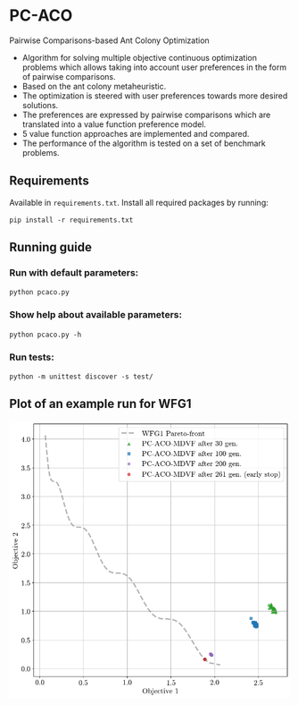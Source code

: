 # PC-ACO
Pairwise Comparisons-based Ant Colony Optimization

* Algorithm for solving multiple objective continuous optimization problems which allows taking into account user preferences in the form of pairwise comparisons.
* Based on the ant colony metaheuristic.
* The optimization is steered with user preferences towards more desired solutions.
* The preferences are expressed by pairwise comparisons which are translated into a value function preference model.
* 5 value function approaches are implemented and compared.
* The performance of the algorithm is tested on a set of benchmark problems.

## Requirements
Available in `requirements.txt`. Install all required packages by running:
```
pip install -r requirements.txt
```

## Running guide

### Run with default parameters:
```
python pcaco.py
```
### Show help about available parameters:
```
python pcaco.py -h
```
### Run tests:
```
python -m unittest discover -s test/
```

## Plot of an example run for WFG1
![MDVF plot for WFG1](https://github.com/adam-handke/pc-aco/blob/main/example.png?raw=true)
